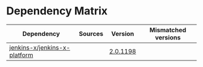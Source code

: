 # Dependency Matrix

Dependency | Sources | Version | Mismatched versions
---------- | ------- | ------- | -------------------
[jenkins-x/jenkins-x-platform](https://github.com/jenkins-x/jenkins-x-platform.git) |  | [2.0.1198](https://github.com/jenkins-x/jenkins-x-platform/releases/tag/v2.0.1198) | 
